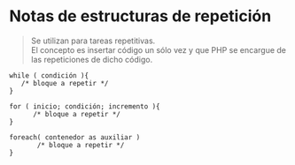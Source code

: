 # Notas de estructuras de repetición

> Se utilizan para tareas repetitivas.   
> El concepto es insertar código un sólo vez y que PHP se encargue de las repeticiones de dicho código.  

    while ( condición ){  
       /* bloque a repetir */  
    }    
> 
    for ( inicio; condición; incremento ){  
          /* bloque a repetir */      
    }    
> 
    foreach( contenedor as auxiliar )  
           /* bloque a repetir */   
    }
>
